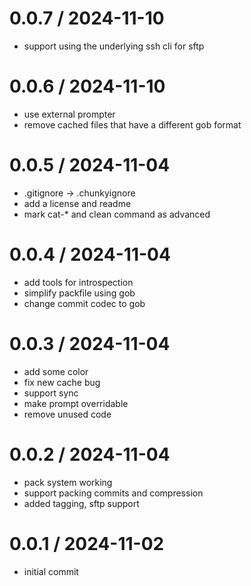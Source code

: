 # 0.0.7 / 2024-11-10

- support using the underlying ssh cli for sftp

# 0.0.6 / 2024-11-10

- use external prompter
- remove cached files that have a different gob format

# 0.0.5 / 2024-11-04

- .gitignore -> .chunkyignore
- add a license and readme
- mark cat-\* and clean command as advanced

# 0.0.4 / 2024-11-04

- add tools for introspection
- simplify packfile using gob
- change commit codec to gob

# 0.0.3 / 2024-11-04

- add some color
- fix new cache bug
- support sync
- make prompt overridable
- remove unused code

# 0.0.2 / 2024-11-04

- pack system working
- support packing commits and compression
- added tagging, sftp support

# 0.0.1 / 2024-11-02

- initial commit
